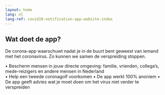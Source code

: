 ```yaml
---
layout: home
lang: nl
lang-ref: covid19-notification-app-website-index
---
```


## Wat doet de app?

De corona-app waarschuwt nadat je in de buurt bent geweest van iemand met het coronavirus. Zo kunnen we samen de verspreiding stoppen.

• Bescherm mensen in jouw directe omgeving: familie, vrienden, collega’s, mede-reizigers en andere mensen in Nederland  
• Help een tweede coronagolf voorkomen
• De app werkt 100% anoniem
• De app geeft advies wat je moet doen om het virus niet verder te verspreiden
